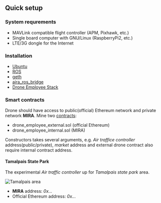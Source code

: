 ## Quick setup

### System requrements

* MAVLink compatible flight controller (APM, Pixhawk, etc.)
* Single board computer with GNU/Linux (RaspberryPi2, etc.)
* LTE/3G dongle for the Internet

### Installation

* [Ubuntu](https://wiki.ubuntu.com/ARM/RaspberryPi)
* [ROS](http://wiki.ros.org/indigo/Installation)
* [geth](https://github.com/ethereum/go-ethereum/wiki/Installation-Instructions-for-Ubuntu)
* [aira_ros_bridge](https://github.com/aira-dao/aira_ros_bridge/tree/master/aira_ros_bridge)
* [Drone Employee Stack](https://github.com/DroneEmployee/drone_employee_ros)

### Smart contracts

Drone should have access to public(official) Ethereum network and private network **MIRA**.
Mine two [contracts](https://github.com/DroneEmployee/contracts):

* drone_employee_external.sol (official Ethereum)
* drone_employee_internal.sol (MIRA)

Constructors takes several arguments, e.g. *Air traffice controller* address(public/private),
*market* address and external drone contract also require internal contract address.

#### Tamalpais State Park

The experimental *Air traffic controller* up for *Tamalpais state park* area.

![Tamalpais area](https://raw.githubusercontent.com/DroneEmployee/drone_employee_ros/demo_march/drone_employee/doc/tamalpais_region.png)

* **MIRA** address: *0x...*
* Official Ethereum address: *0x...*

